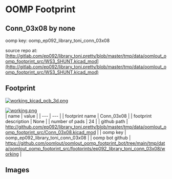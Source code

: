# OOMP Footprint  
## Conn_03x08  by none  
  
oomp key: oomp_ep092_library_toni_conn_03x08  
  
source repo at: [http://gitlab.com/ep092/library_toni.pretty/blob/master/tmp/data/oomlout_oomp_footprint_src/WS3_SHUNT.kicad_mod](http://gitlab.com/ep092/library_toni.pretty/blob/master/tmp/data/oomlout_oomp_footprint_src/WS3_SHUNT.kicad_mod)  
## Footprint  
  
[![working_kicad_pcb_3d.png](working_kicad_pcb_3d_600.png)](working_kicad_pcb_3d.png)  
  
[![working.png](working_600.png)](working.png)  
| name | value | 
| --- | --- | 
| footprint name | Conn_03x08 | 
| footprint description | None | 
| number of pads | 24 | 
| github path | http://github.com/ep092/library_toni.pretty/blob/master/tmp/data/oomlout_oomp_footprint_src/Conn_03x08.kicad_mod | 
| oomp key | oomp_ep092_library_toni_conn_03x08 | 
| oomp bot github | https://github.com/oomlout/oomlout_oomp_footprint_bot/tree/main/tmp/data/oomlout_oomp_footprint_src/footprints/ep092_library_toni_conn_03x08/working | 
## Images  
